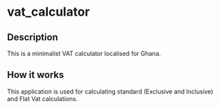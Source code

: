 # vat_calculator

## Description
This is a minimalist VAT calculator localised for Ghana. 

## How it works
This application is used for calculating standard (Exclusive and Inclusive) and Flat Vat calculations. 



